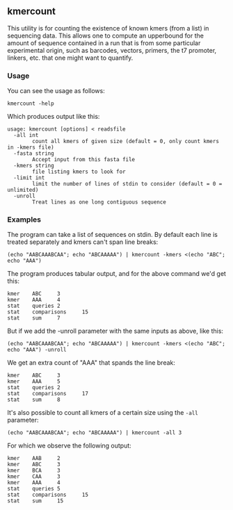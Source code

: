 ## kmercount

This utility is for counting the existence of known kmers (from a list) in
sequencing data. This allows one to compute an upperbound for the amount of
sequence contained in a run that is from some particular experimental origin,
such as barcodes, vectors, primers, the t7 promoter, linkers, etc. that one
might want to quantify.

### Usage

You can see the usage as follows:

    kmercount -help

Which produces output like this:

    usage: kmercount [options] < readsfile
      -all int
            count all kmers of given size (default = 0, only count kmers in -kmers file)
      -fasta string
            Accept input from this fasta file
      -kmers string
            file listing kmers to look for
      -limit int
            limit the number of lines of stdin to consider (default = 0 = unlimited)
      -unroll
            Treat lines as one long contiguous sequence

### Examples

The program can take a list of sequences on stdin. By default each line is
treated separately and kmers can't span line breaks:

    (echo "AABCAAABCAA"; echo "ABCAAAAA") | kmercount -kmers <(echo "ABC"; echo "AAA")

The program produces tabular output, and for the above command we'd get this:

    kmer    ABC     3
    kmer    AAA     4
    stat    queries 2
    stat    comparisons     15
    stat    sum     7

But if we add the -unroll parameter with the same inputs as above, like this:

    (echo "AABCAAABCAA"; echo "ABCAAAAA") | kmercount -kmers <(echo "ABC"; echo "AAA") -unroll

We get an extra count of "AAA" that spands the line break:

    kmer    ABC     3
    kmer    AAA     5
    stat    queries 2
    stat    comparisons     17
    stat    sum     8

It's also possible to count all kmers of a certain size using the `-all` parameter:

    (echo "AABCAAABCAA"; echo "ABCAAAAA") | kmercount -all 3

For which we observe the following output:

    kmer    AAB     2
    kmer    ABC     3
    kmer    BCA     3
    kmer    CAA     3
    kmer    AAA     4
    stat    queries 5
    stat    comparisons     15
    stat    sum     15




